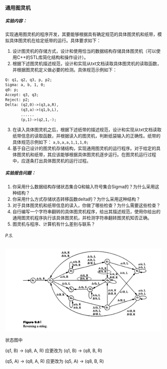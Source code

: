 ### 通用图灵机

##### 实验内容：
实现通用图灵机的程序开发，其要能够根据具有确定规范的具体图灵机和纸带，模拟具体图灵机在给定纸带的运行。具体要求如下：

1. 设计图灵机的存储方式，设计和使用恰当的数据结构存储具体图灵机（可以使用C++的STL库简化结构和操作设计）。
2. 根据下述图灵机描述规范，设计和实现从txt文档读取具体图灵机的读取函数，并根据图灵机定义做必要的检测。具体规范示例如下：
  ```
  Q: q1, q2, q3, p, p2;
  Sigma: a, b, 1, 0;
  q0: p;
  Accept: q3, q3;
  Reject: p2;
  Delta: (q2,0)->(q3,a,R),
         (q3,a)->(q1,b,L),
         ......
         (p,1)->(q2,1,-);
  ```
3. 在读入具体图灵机之后，根据下述纸带的描述规范，设计和实现从txt文档读取纸带信息的读取函数，并根据读入的图灵机，判断纸袋输入的正确性。纸带的具体规范示例如下：
  `a,b,a,a,1,1,1,0;`
4. 基于自己设计的图灵机存储结构，实现通用图灵机的运行程序。对于给定的具体图灵机和纸带，其应该能够根据具体图灵机逐步运行。在图灵机运行过程中，应逐条打出具体图灵机的运行过程。

##### 实验报告问题：
1. 你采用什么数据结构存储状态集合Q和输入符号集合Sigma的？为什么采用这种结构？
2. 你采用什么方式存储状态转移函数delta的？为什么采用这种结构？
3. 对于具体图灵机和纸带信息的读入，你做了哪些检查？为什么需要这些检查？
4. 自行编写一个字符串翻转的具体图灵机程序，给出其描述规范，使用你给出的通用图灵机程序执行该具体图灵机，并检测字符串翻转图灵机知否正确。
5. 图灵机与程序、计算机有什么差别与联系？


###### P.S.
![](./string_reverse.jpg)

状态图中

(q1, B) -> (q8, A, R) 应更改为 (q1, B) -> (q8, B, R)

(q5, A) -> (q8, A, R) 应更改为 (q5, A) -> (q8, B, R)